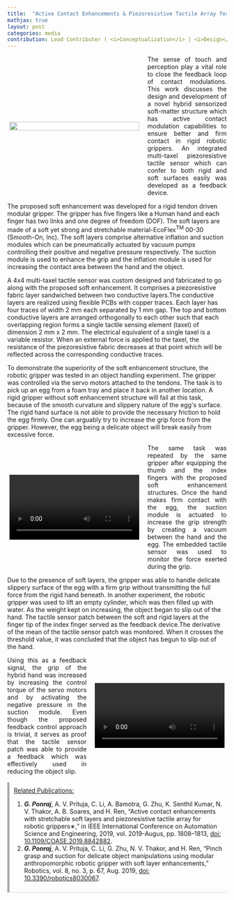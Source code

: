```yaml
---
title:  "Active Contact Enhancements & Piezoresistive Tactile Array for Robotic Grippers"
mathjax: true
layout: post
categories: media
contribution: Lead Contributer ( <i>Conceptualization</i> | <i>Design</i> | <i>Methodology</i> | <i>Experimentation</i> | <i>Investigation</i> | <i>Writing</i> )
---
```

<style>
  .post_container {
  display: flex;
  flex-direction: row;
  align-items: center;
  justify-content: space-between;
  flex-wrap: wrap;
}

/* Set padding-left or padding-right equal to 0 in main code */
.flex-item-text {
  flex: 35%;
/*   border: 1px solid blue; */
  padding-left:1em;
  padding-right:1em;
  justify-content: space-around;
}

.flex-item-pic {
  flex: 58%;
/*   border: 1px solid blue; */
  padding: 5px;
  align-content: space-around;
}

/* Responsive layout - makes a one column layout instead of a two-column layout */
@media (max-width: 800px) {
  .post_container {
    flex-direction: column;
  }
  .flex-item-text{
    padding: 0px;
  }
  .flex-item-pic{
    max-width: 90%;
  }
}

</style>
<!--
<div align="right" style="margin-top: 0px; padding-top: 0px;">
  Contribution: Lead (Conceptualisation | Design | Experimentation | Characterisation | Writing)
</div>
-->
<div class="post_container">
      <div class="flex-item-pic">
        <img src="/GodwinPonraj/assets/Fig_Soft_enhans.jpg" height = "100%">
      </div>
      <div class="flex-item-text" align="justify" style="padding-right:0px">
<!--         In any interaction of the robot with its surroundings, it is important to establish proper contact with the object to ensure complete control over its manipulation.   -->
        The sense of touch and perception play a vital role to close the feedback loop of contact modulations. This work discusses the design and development of a novel hybrid sensorized soft-matter structure which has active contact modulation capabilities to ensure better and firm contact in rigid robotic grippers. An integrated multi-taxel piezoresistive tactile sensor which can confer to both rigid and soft surfaces easily was developed as a feedback device.
      </div>
</div>

<!--more-->
The proposed soft enhancement was developed for a rigid tendon driven modular gripper. The gripper has five fingers like a Human hand and each finger has two links and one degree of freedom (DOF). The soft layers are made of a soft yet strong and stretchable material-EcoFlex<sup>TM</sup> 00-30 (Smooth-On, Inc). The soft layers comprise alternative inflation and suction modules which can be pneumatically actuated by vacuum pumps controlling their positive and negative pressure respectively. The suction module is used to enhance the grip and the inflation module is used for increasing the contact area between the hand and the object. 

A 4x4 multi-taxel tactile sensor was custom designed and fabricated to go along with the proposed soft enhancement. It comprises a piezoresistive fabric layer sandwiched between two conductive layers.The conductive layers are realized using flexible PCBs with copper traces. Each layer has four traces of width 2 mm each separated by 1 mm gap. The top and bottom conductive layers are arranged orthogonally to each other such that each overlapping region forms a single tactile sensing element (taxel) of dimension 2 mm x 2 mm. The electrical equivalent of a single taxel is a variable resistor. When an external force is applied to the taxel, the resistance of the piezoresistive fabric decreases at that point which will be reflected across the corresponding conductive traces. 

To demonstrate the superiority of the soft enhancement structure, the robotic gripper was tested in an object handling experiment. The gripper was controlled via the servo motors attached to the tendons. The task is to pick up an egg from a foam tray and place it back in another location. A rigid gripper without soft enhancement structure will fail at this task, because of the smooth curvature and slippery nature of the egg's surface. The rigid hand surface is not able to provide the necessary friction to hold the egg firmly. One can arguably try to increase the grip force from the gripper. However, the egg being a delicate object will break easily from excessive force.

<div class="post_container">
      <div class="flex-item-pic">
        <video width="100%" height= "100%" controls>
          <source src="/GodwinPonraj/assets/Vid_Egg_handling.mp4" type="video/mp4">
          Your browser does not support mp4 video.
        </video>
      </div>
      <div class="flex-item-text" align="justify" style="padding-right:0px">
        The same task was repeated by the same gripper after equipping the thumb and the index fingers with the proposed soft enhancement structures. Once the hand makes firm contact with the egg, the suction module is actuated to increase the grip strength by creating a vacuum between the hand and the egg. The embedded tactile sensor was used to monitor the force exerted during the grip. 
      </div>
</div>

Due to the presence of soft layers, the gripper was able to handle delicate slippery surface of the egg with a firm grip without transmitting the full force from the rigid hand beneath. In another experiment, the robotic gripper was used to lift an empty cylinder, which was then filled up with water. As the weight kept on increasing, the object began to slip out of the hand. The tactile sensor patch between the soft and rigid layers at the finger tip of the index finger served as the feedback device.The derivative of the mean of the tactile sensor patch was monitored. When it crosses the threshold value, it was concluded that the object has begun to slip out of the hand.

<div class="post_container">
      <div class="flex-item-text" align="justify" style="padding-left:0px">
        Using this as a feedback signal, the grip of the hybrid hand was increased by increasing the control torque of the servo motors and by activating the negative pressure in the suction module. Even though the proposed feedback control approach is trivial, it serves as proof that the tactile sensor patch was able to provide a feedback which was effectively used in reducing the object slip.
      </div>
      <div class="flex-item-pic">
        <video width="100%" height= "100%" controls>
          <source src="/GodwinPonraj/assets/Vid_slip_correction.mp4" type="video/mp4">
          Your browser does not support mp4 video.
        </video>
      </div>
</div><br>

<div style="padding:10px; border-bottom: 1px solid lightgray; border-left: 5px solid darkgray;">
<u>Related Publications:</u><br>
<ol>
<li><b><i>G. Ponraj</i></b>, A. V. Prituja, C. Li, A. Bamotra, G. Zhu, K. Senthil Kumar, N. V. Thakor, A. B. Soares, and H. Ren, “Active contact enhancements with stretchable soft layers and piezoresistive tactile array for robotic grippers∗,” in IEEE International Conference on Automation Science and Engineering, 2019, vol. 2019-Augus, pp. 1808–1813, <a href="https://doi.org/10.1109/COASE.2019.8842882">doi: 10.1109/COASE.2019.8842882</a>.</li>

<li><b><i>G. Ponraj</i></b>, A. V. Prituja, C. Li, G. Zhu, N. V. Thakor, and H. Ren, “Pinch grasp and suction for delicate object manipulations using modular anthropomorphic robotic gripper with soft layer enhancements,” Robotics, vol. 8, no. 3, p. 67, Aug. 2019, <a href="https://www.mdpi.com/2218-6581/8/3/67">doi: 10.3390/robotics8030067</a>.</li>
</ol>
</div>
